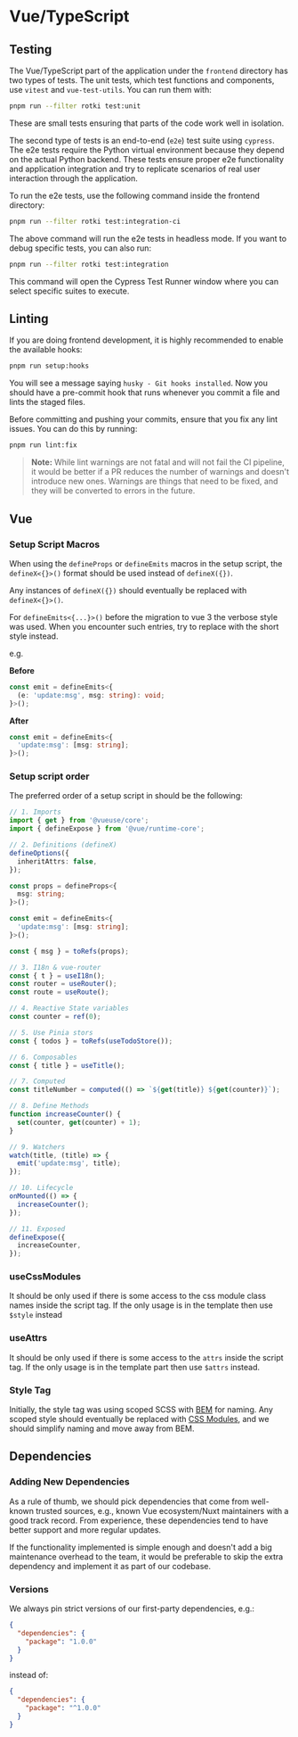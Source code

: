 # Vue/TypeScript

## Testing

The Vue/TypeScript part of the application under the `frontend` directory has two types of tests. The unit tests, which test functions and components, use `vitest` and `vue-test-utils`. You can run them with:

```sh
pnpm run --filter rotki test:unit
```

These are small tests ensuring that parts of the code work well in isolation.

The second type of tests is an end-to-end (`e2e`) test suite using `cypress`. The e2e tests require the Python virtual environment because they depend on the actual Python backend. These tests ensure proper e2e functionality and application integration and try to replicate scenarios of real user interaction through the application.

To run the e2e tests, use the following command inside the frontend directory:

```sh
pnpm run --filter rotki test:integration-ci
```

The above command will run the e2e tests in headless mode. If you want to debug specific tests, you can also run:

```sh
pnpm run --filter rotki test:integration
```

This command will open the Cypress Test Runner window where you can select specific suites to execute.

## Linting

If you are doing frontend development, it is highly recommended to enable the available hooks:

```sh
pnpm run setup:hooks
```

You will see a message saying `husky - Git hooks installed`. Now you should have a pre-commit hook that runs whenever you commit a file and lints the staged files.

Before committing and pushing your commits, ensure that you fix any lint issues. You can do this by running:

```sh
pnpm run lint:fix
```

> **Note:** While lint warnings are not fatal and will not fail the CI pipeline, it would be better if a PR reduces the number of warnings and doesn't introduce new ones. Warnings are things that need to be fixed, and they will be converted to errors in the future.

## Vue

### Setup Script Macros

When using the `defineProps` or `defineEmits` macros in the setup script, the `defineX<{}>()` format should be used instead of `defineX({})`.

Any instances of `defineX({})` should eventually be replaced with `defineX<{}>()`.

For `defineEmits<{...}>()` before the migration to vue 3 the verbose style was used. When you encounter such entries,
try to replace with the short style instead.

e.g.

**Before**

```typescript
const emit = defineEmits<{
  (e: 'update:msg', msg: string): void;
}>();
```

**After**

```typescript
const emit = defineEmits<{
  'update:msg': [msg: string];
}>();
```

### Setup script order

The preferred order of a setup script in should be the following:

```typescript
// 1. Imports
import { get } from '@vueuse/core';
import { defineExpose } from '@vue/runtime-core';

// 2. Definitions (defineX)
defineOptions({
  inheritAttrs: false,
});

const props = defineProps<{
  msg: string;
}>();

const emit = defineEmits<{
  'update:msg': [msg: string];
}>();

const { msg } = toRefs(props);

// 3. I18n & vue-router
const { t } = useI18n();
const router = useRouter();
const route = useRoute();

// 4. Reactive State variables
const counter = ref(0);

// 5. Use Pinia stors
const { todos } = toRefs(useTodoStore());

// 6. Composables
const { title } = useTitle();

// 7. Computed
const titleNumber = computed(() => `${get(title)} ${get(counter)}`);

// 8. Define Methods
function increaseCounter() {
  set(counter, get(counter) + 1);
}

// 9. Watchers
watch(title, (title) => {
  emit('update:msg', title);
});

// 10. Lifecycle
onMounted(() => {
  increaseCounter();
});

// 11. Exposed
defineExpose({
  increaseCounter,
});
```

### useCssModules

It should be only used if there is some access to the css module class names inside the script tag.
If the only usage is in the template then use `$style` instead

### useAttrs

It should be only used if there is some access to the `attrs` inside the script tag.
If the only usage is in the template part then use `$attrs` instead.

### Style Tag

Initially, the style tag was using scoped SCSS with [BEM](https://getbem.com/naming/) for naming. Any scoped style should eventually be replaced with [CSS Modules](https://vuejs.org/api/sfc-css-features.html#css-modules), and we should simplify naming and move away from BEM.

## Dependencies

### Adding New Dependencies

As a rule of thumb, we should pick dependencies that come from well-known trusted sources, e.g., known Vue ecosystem/Nuxt maintainers with a good track record. From experience, these dependencies tend to have better support and more regular updates.

If the functionality implemented is simple enough and doesn't add a big maintenance overhead to the team, it would be preferable to skip the extra dependency and implement it as part of our codebase.

### Versions

We always pin strict versions of our first-party dependencies, e.g.:

```json
{
  "dependencies": {
    "package": "1.0.0"
  }
}
```

instead of:

```json
{
  "dependencies": {
    "package": "^1.0.0"
  }
}
```
